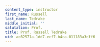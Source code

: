 ```yaml
---
content_type: instructor
first_name: Russell
last_name: Tedrake
middle_initial: ''
salutation: Prof.
title: Prof. Russell Tedrake
uid: ae82571a-1dd7-ecf7-b4ca-011183a3dff6
---
```

